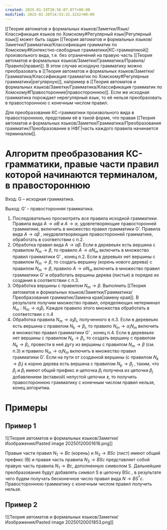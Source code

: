 ```yaml
---
created: 2025-01-19T20:56:07.077+00:00
modified: 2025-01-20T14:53:32.3232+00:00
---
```

[[Теория автоматов и формальных языков/Заметки/Язык/Классификация языков по Хомскому#Регулярный язык|Регулярный язык]] может быть задан [[Теория автоматов и формальных языков/Заметки/Грамматика/Классификация грамматик по Хомскому#Контекстно-свободные грамматики|КС-грамматикой]] произвольного вида, т.е. без ограничений на правую часть [[Теория автоматов и формальных языков/Заметки/Грамматика/Правила/Правило|правил]]. В этом случае исходную грамматику можно преобразовать в [[Теория автоматов и формальных языков/Заметки/Грамматика/Классификация грамматик по Хомскому#Регулярные грамматики|регулярную]], например в [[Теория автоматов и формальных языков/Заметки/Грамматика/Классификация грамматик по Хомскому#Правосторонние|правостороннюю]]. Если же исходная грамматика порождает нерегулярный язык, то её нельзя преобразовать в правостороннюю с конечным числом правил.

Для преобразования КС-грамматики произвольного вида в правостороннюю, представим её в такой форме, что правая [[Теория автоматов и формальных языков/Заметки/Грамматика/Преобразования грамматик/Преобразование в НФГ|часть каждого правила начинается терминалом]].

# Алгоритм преобразования КС-грамматики, правые части правил которой начинаются терминалом, в правостороннюю
Вход: G – исходная грамматика. 

Выход: G’ – правосторонняя грамматика.
1. Последовательно просмотреть все правила исходной грамматики. Правила вида $A \rightarrow \alpha B$ и $A \rightarrow \alpha$, удовлетворяющие правосторонней грамматике, включить в множество правил грамматики G’. Правила вида $А \rightarrow \alpha \beta$ , неудовлетворяющие правосторонней грамматике, обработать в соответствии с п.2.
2. Обработка правил вида $А \rightarrow \alpha \beta$. Если в деревеьях есть вершина с правилом $N_m \rightarrow \beta$, то правило $A \rightarrow \alpha N_m$ включить в множество правил грамматики G’ , конец п.2. Если в деревьях нет вершины с правилом $N_m \rightarrow \beta$, то создать вершину (корень нового дерева) с правилом $N_m \rightarrow \beta$, правило $A \rightarrow \alpha N_m$ включить в множество правил грамматики G’ и обработать вершины дерева (листья) в порядке их создания в соответствии с п.3.
3. Обработка вершины с правилом $N_m \rightarrow \beta$. Выполнить [[Теория автоматов и формальных языков/Заметки/Грамматика/Преобразования грамматик/Замена края|замену края]]. В результате получим множество правил, определяющих нетерминал $N_m$ : $N_m \rightarrow \alpha_i \beta_i$. Каждое правило этого множества обработать в соответствии с п.4
4. Обработка правила $N_m \rightarrow \alpha_i \beta_i$, полученного в п.3. Если в деревеьях есть вершина с правилом $N_k \rightarrow \beta_i$, то правило $N_m \rightarrow \alpha_i N_m$ включить в множество правил грамматики G’ , конец п.4. Если в деревеьях нет вершины с правилом $N_k \rightarrow \beta_i$, то создать вершину с правилом $N_k \rightarrow \beta_i$, провести в неё дугу из вершины с правилом $N_m \rightarrow \beta$ (см. п.3) и правило $N_m \rightarrow \alpha_i N_m$ включить в множество правил грамматики G’. Если на пути от созданной вершины (с правилом $N_k \rightarrow \beta_i$) к корню дерева есть вершина с правилом $N_p \rightarrow \beta_j$ , таким, что $\beta_j$ и $\beta_i$ имеют общий префикс и цепочка $\beta_i$ получена из цепочки $\beta_j$ добавлением (вставкой) непустой цепочки $\varkappa$, то получить правостороннюю грамматику с конечным числом правил нельзя, конец алгоритма.

# Примеры
## Пример 1
![[Теория автоматов и формальных языков/Заметки/Изображения/Pasted image 20250120001616.png]]

Правые части правил $N_1 \rightarrow Bc$ (корень) и $N_3 \rightarrow BSc$ (лист) имеют общий префикс (В) и правая часть правила $N_3 \rightarrow BSc$ представляет собой правую часть правила $N_1 \rightarrow Bc$, дополненную символом S. Дальнейшие преобразования будут добавлять символ S в цепочку BSc , в результате чего будем получать бесконечное число правил вида $N \rightarrow BS^*c$. Правостороннюю грамматику с конечным числом правил получить нельзя.
## Пример 2
![[Теория автоматов и формальных языков/Заметки/Изображения/Pasted image 20250120001853.png]]